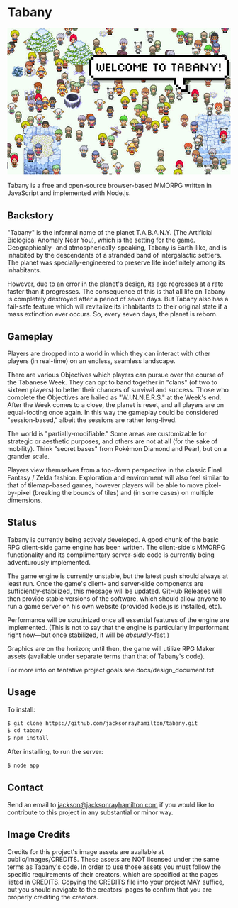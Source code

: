 Tabany
======

![Screenshot of crowd of chibi characters on snow with the caption "Welcome to Tabany!".](screenshot_001.jpg "Screenshot")

Tabany is a free and open-source browser-based MMORPG written in JavaScript and implemented with Node.js.


Backstory
---------

"Tabany" is the informal name of the planet T.A.B.A.N.Y. (The Artificial Biological Anomaly Near You), which is the setting for the game. Geographically- and atmospherically-speaking, Tabany is Earth-like, and is inhabited by the descendants of a stranded band of intergalactic settlers. The planet was specially-engineered to preserve life indefinitely among its inhabitants.

However, due to an error in the planet's design, its age regresses at a rate faster than it progresses. The consequence of this is that all life on Tabany is completely destroyed after a period of seven days. But Tabany also has a fail-safe feature which will revitalize its inhabitants to their original state if a mass extinction ever occurs. So, every seven days, the planet is reborn.


Gameplay
--------

Players are dropped into a world in which they can interact with other players (in real-time) on an endless, seamless landscape. 

There are various Objectives which players can pursue over the course of the Tabanese Week. They can opt to band together in "clans" (of two to sixteen players) to better their chances of survival and success. Those who complete the Objectives are hailed as "W.I.N.N.E.R.S." at the Week's end. After the Week comes to a close, the planet is reset, and all players are on equal-footing once again. In this way the gameplay could be considered "session-based," albeit the sessions are rather long-lived.

The world is "partially-modifiable." Some areas are customizable for strategic or aesthetic purposes, and others are not at all (for the sake of mobility). Think "secret bases" from Pokémon Diamond and Pearl, but on a grander scale.

Players view themselves from a top-down perspective in the classic Final Fantasy / Zelda fashion. Exploration and environment will also feel similar to that of tilemap-based games, however players will be able to move pixel-by-pixel (breaking the bounds of tiles) and (in some cases) on multiple dimensions.


Status
------

Tabany is currently being actively developed. A good chunk of the basic RPG client-side game engine has been written. The client-side's MMORPG functionality and its complimentary server-side code is currently being adventurously implemented.

The game engine is currently unstable, but the latest push should always at least run. Once the game's client- and server-side components are sufficiently-stabilized, this message will be updated. GitHub Releases will then provide stable versions of the software, which should allow anyone to run a game server on his own website (provided Node.js is installed, etc).

Performance will be scrutinized once all essential features of the engine are implemented. (This is not to say that the engine is particularly imperformant right now&mdash;but once stabilized, it will be *absurdly*-fast.)

Graphics are on the horizon; until then, the game will utilize RPG Maker assets (available under separate terms than that of Tabany's code).

For more info on tentative project goals see docs/design_document.txt.


Usage
-----

To install:

```bash
$ git clone https://github.com/jacksonrayhamilton/tabany.git
$ cd tabany
$ npm install
```

After installing, to run the server:

```bash
$ node app
```


Contact
-------

Send an email to jackson@jacksonrayhamilton.com if you would like to contribute to this project in any substantial or minor way.


Image Credits
-------------

Credits for this project's image assets are available at public/images/CREDITS. These assets are NOT licensed under the same terms as Tabany's code. In order to use those assets you must follow the specific requirements of their creators, which are specified at the pages listed in CREDITS. Copying the CREDITS file into your project MAY suffice, but you should navigate to the creators' pages to confirm that you are properly crediting the creators.

